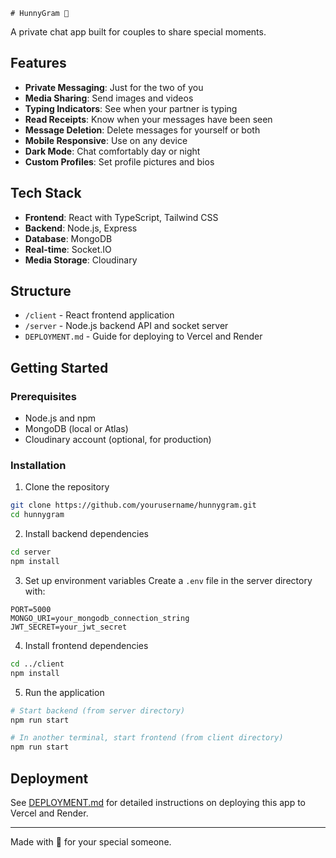     # HunnyGram 💌

A private chat app built for couples to share special moments.

## Features

- **Private Messaging**: Just for the two of you
- **Media Sharing**: Send images and videos
- **Typing Indicators**: See when your partner is typing
- **Read Receipts**: Know when your messages have been seen
- **Message Deletion**: Delete messages for yourself or both
- **Mobile Responsive**: Use on any device
- **Dark Mode**: Chat comfortably day or night
- **Custom Profiles**: Set profile pictures and bios

## Tech Stack

- **Frontend**: React with TypeScript, Tailwind CSS
- **Backend**: Node.js, Express
- **Database**: MongoDB
- **Real-time**: Socket.IO
- **Media Storage**: Cloudinary

## Structure

- `/client` - React frontend application
- `/server` - Node.js backend API and socket server
- `DEPLOYMENT.md` - Guide for deploying to Vercel and Render

## Getting Started

### Prerequisites

- Node.js and npm
- MongoDB (local or Atlas)
- Cloudinary account (optional, for production)

### Installation

1. Clone the repository

```bash
git clone https://github.com/yourusername/hunnygram.git
cd hunnygram
```

2. Install backend dependencies

```bash
cd server
npm install
```

3. Set up environment variables
Create a `.env` file in the server directory with:

```
PORT=5000
MONGO_URI=your_mongodb_connection_string
JWT_SECRET=your_jwt_secret
```

4. Install frontend dependencies

```bash
cd ../client
npm install
```

5. Run the application

```bash
# Start backend (from server directory)
npm run start

# In another terminal, start frontend (from client directory)
npm run start
```

## Deployment

See [DEPLOYMENT.md](DEPLOYMENT.md) for detailed instructions on deploying this app to Vercel and Render.

---

Made with 💖 for your special someone.

